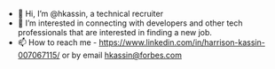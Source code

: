 - 👋 Hi, I’m @hkassin, a technical recruiter
- 👀 I’m interested in connecting with developers and other tech professionals that are interested in finding a new job.
- 📫 How to reach me - https://www.linkedin.com/in/harrison-kassin-007067115/ or by email hkassin@forbes.com
